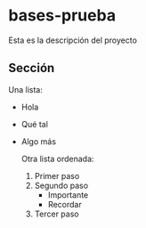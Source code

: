 # bases-prueba
Esta es la descripción del proyecto
 ## Sección
 Una lista:
 - Hola
 - Qué tal
 - Algo más

   Otra lista ordenada:
   1. Primer paso
   2. Segundo paso
        - Importante
        - Recordar
   3. Tercer paso 
